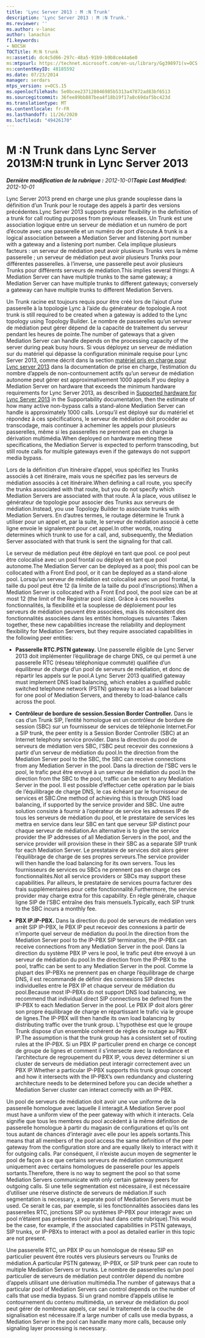 ```yaml
---
title: 'Lync Server 2013 : M :N Trunk'
description: 'Lync Server 2013 : M :N Trunk.'
ms.reviewer: ''
ms.author: v-lanac
author: lanachin
f1.keywords:
- NOCSH
TOCTitle: M:N trunk
ms:assetid: dc4c5d66-297c-48a5-91b9-b9b8ce44a6e0
ms:mtpsurl: https://technet.microsoft.com/en-us/library/Gg398971(v=OCS.15)
ms:contentKeyID: 48185592
ms.date: 07/23/2014
manager: serdars
mtps_version: v=OCS.15
ms.openlocfilehash: 5e0bcee237128046985b5313a47872ad83bf6513
ms.sourcegitcommit: 36fee89bb887bea4f18b19f17a8c69daf5bc423d
ms.translationtype: MT
ms.contentlocale: fr-FR
ms.lasthandoff: 11/26/2020
ms.locfileid: "49426170"
---
```

# <a name="mn-trunk-in-lync-server-2013"></a><span data-ttu-id="2129a-103">M :N Trunk dans Lync Server 2013</span><span class="sxs-lookup"><span data-stu-id="2129a-103">M:N trunk in Lync Server 2013</span></span>

<div data-xmlns="http://www.w3.org/1999/xhtml">

<div class="topic" data-xmlns="http://www.w3.org/1999/xhtml" data-msxsl="urn:schemas-microsoft-com:xslt" data-cs="https://msdn.microsoft.com/">

<div data-asp="https://msdn2.microsoft.com/asp">



</div>

<div id="mainSection">

<div id="mainBody"><span data-ttu-id="2129a-104">

<span> </span></span><span class="sxs-lookup"><span data-stu-id="2129a-104">

<span> </span></span></span>

<span data-ttu-id="2129a-105">_**Dernière modification de la rubrique :** 2012-10-01_</span><span class="sxs-lookup"><span data-stu-id="2129a-105">_**Topic Last Modified:** 2012-10-01_</span></span>

<span data-ttu-id="2129a-106">Lync Server 2013 prend en charge une plus grande souplesse dans la définition d’un Trunk pour le routage des appels à partir des versions précédentes.</span><span class="sxs-lookup"><span data-stu-id="2129a-106">Lync Server 2013 supports greater flexibility in the definition of a trunk for call routing purposes from previous releases.</span></span> <span data-ttu-id="2129a-107">Un Trunk est une association logique entre un serveur de médiation et un numéro de port d’écoute avec une passerelle et un numéro de port d’écoute.</span><span class="sxs-lookup"><span data-stu-id="2129a-107">A trunk is a logical association between a Mediation Server and listening port number with a gateway and a listening port number.</span></span> <span data-ttu-id="2129a-108">Cela implique plusieurs facteurs : un serveur de médiation peut avoir plusieurs Trunks vers la même passerelle ; un serveur de médiation peut avoir plusieurs Trunks pour différentes passerelles. à l’inverse, une passerelle peut avoir plusieurs Trunks pour différents serveurs de médiation.</span><span class="sxs-lookup"><span data-stu-id="2129a-108">This implies several things: A Mediation Server can have multiple trunks to the same gateway; a Mediation Server can have multiple trunks to different gateways; conversely a gateway can have multiple trunks to different Mediation Servers.</span></span>

<span data-ttu-id="2129a-109">Un Trunk racine est toujours requis pour être créé lors de l’ajout d’une passerelle à la topologie Lync à l’aide du générateur de topologie.</span><span class="sxs-lookup"><span data-stu-id="2129a-109">A root trunk is still required to be created when a gateway is added to the Lync topology using Topology Builder.</span></span> <span data-ttu-id="2129a-110">Le nombre de passerelles qu’un serveur de médiation peut gérer dépend de la capacité de traitement du serveur pendant les heures de pointe.</span><span class="sxs-lookup"><span data-stu-id="2129a-110">The number of gateways that a given Mediation Server can handle depends on the processing capacity of the server during peak busy hours.</span></span> <span data-ttu-id="2129a-111">Si vous déployez un serveur de médiation sur du matériel qui dépasse la configuration minimale requise pour Lync Server 2013, comme décrit dans la section [matériel pris en charge pour Lync server 2013](lync-server-2013-supported-hardware.md) dans la documentation de prise en charge, l’estimation du nombre d’appels de non-contournement actifs qu’un serveur de médiation autonome peut gérer est approximativement 1000 appels.</span><span class="sxs-lookup"><span data-stu-id="2129a-111">If you deploy a Mediation Server on hardware that exceeds the minimum hardware requirements for Lync Server 2013, as described in [Supported hardware for Lync Server 2013](lync-server-2013-supported-hardware.md) in the Supportability documentation, then the estimate of how many active non-bypass calls a stand-alone Mediation Server can handle is approximately 1000 calls.</span></span> <span data-ttu-id="2129a-112">Lorsqu’il est déployé sur du matériel et répondez à ces spécifications, le serveur de médiation doit procéder au transcodage, mais continuer à acheminer les appels pour plusieurs passerelles, même si les passerelles ne prennent pas en charge la dérivation multimédia.</span><span class="sxs-lookup"><span data-stu-id="2129a-112">When deployed on hardware meeting these specifications, the Mediation Server is expected to perform transcoding, but still route calls for multiple gateways even if the gateways do not support media bypass.</span></span>

<span data-ttu-id="2129a-113">Lors de la définition d’un itinéraire d’appel, vous spécifiez les Trunks associés à cet itinéraire, mais vous ne spécifiez pas les serveurs de médiation associés à cet itinéraire.</span><span class="sxs-lookup"><span data-stu-id="2129a-113">When defining a call route, you specify the trunks associated with that route, but you do not specify which Mediation Servers are associated with that route.</span></span> <span data-ttu-id="2129a-114">À la place, vous utilisez le générateur de topologie pour associer des Trunks aux serveurs de médiation.</span><span class="sxs-lookup"><span data-stu-id="2129a-114">Instead, you use Topology Builder to associate trunks with Mediation Servers.</span></span> <span data-ttu-id="2129a-115">En d’autres termes, le routage détermine le Trunk à utiliser pour un appel et, par la suite, le serveur de médiation associé à cette ligne envoie le signalement pour cet appel.</span><span class="sxs-lookup"><span data-stu-id="2129a-115">In other words, routing determines which trunk to use for a call, and, subsequently, the Mediation Server associated with that trunk is sent the signaling for that call.</span></span>

<span data-ttu-id="2129a-116">Le serveur de médiation peut être déployé en tant que pool. ce pool peut être colocalisé avec un pool frontal ou déployé en tant que pool autonome.</span><span class="sxs-lookup"><span data-stu-id="2129a-116">The Mediation Server can be deployed as a pool; this pool can be collocated with a Front End pool, or it can be deployed as a stand-alone pool.</span></span> <span data-ttu-id="2129a-117">Lorsqu’un serveur de médiation est colocalisé avec un pool frontal, la taille du pool peut être 12 (la limite de la taille du pool d’inscriptions).</span><span class="sxs-lookup"><span data-stu-id="2129a-117">When a Mediation Server is collocated with a Front End pool, the pool size can be at most 12 (the limit of the Registrar pool size).</span></span> <span data-ttu-id="2129a-118">Grâce à ces nouvelles fonctionnalités, la flexibilité et la souplesse de déploiement pour les serveurs de médiation peuvent être associées, mais ils nécessitent des fonctionnalités associées dans les entités homologues suivantes :</span><span class="sxs-lookup"><span data-stu-id="2129a-118">Taken together, these new capabilities increase the reliability and deployment flexibility for Mediation Servers, but they require associated capabilities in the following peer entities:</span></span>

  - <span data-ttu-id="2129a-119">**Passerelle RTC.**</span><span class="sxs-lookup"><span data-stu-id="2129a-119">**PSTN gateway.**</span></span> <span data-ttu-id="2129a-120">Une passerelle éligible de Lync Server 2013 doit implémenter l’équilibrage de charge DNS, ce qui permet à une passerelle RTC (réseau téléphonique commuté) qualifiée d’un équilibreur de charge d’un pool de serveurs de médiation, et donc de répartir les appels sur le pool.</span><span class="sxs-lookup"><span data-stu-id="2129a-120">A Lync Server 2013 qualified gateway must implement DNS load balancing, which enables a qualified public switched telephone network (PSTN) gateway to act as a load balancer for one pool of Mediation Servers, and thereby to load-balance calls across the pool.</span></span>

  - <span data-ttu-id="2129a-121">**Contrôleur de bordure de session.**</span><span class="sxs-lookup"><span data-stu-id="2129a-121">**Session Border Controller.**</span></span> <span data-ttu-id="2129a-122">Dans le cas d’un Trunk SIP, l’entité homologue est un contrôleur de bordure de session (SBC) sur un fournisseur de services de téléphonie Internet.</span><span class="sxs-lookup"><span data-stu-id="2129a-122">For a SIP trunk, the peer entity is a Session Border Controller (SBC) at an Internet telephony service provider.</span></span> <span data-ttu-id="2129a-123">Dans la direction du pool de serveurs de médiation vers SBC, l’SBC peut recevoir des connexions à partir d’un serveur de médiation du pool.</span><span class="sxs-lookup"><span data-stu-id="2129a-123">In the direction from the Mediation Server pool to the SBC, the SBC can receive connections from any Mediation Server in the pool.</span></span> <span data-ttu-id="2129a-124">Dans la direction de l’SBC vers le pool, le trafic peut être envoyé à un serveur de médiation du pool.</span><span class="sxs-lookup"><span data-stu-id="2129a-124">In the direction from the SBC to the pool, traffic can be sent to any Mediation Server in the pool.</span></span> <span data-ttu-id="2129a-125">Il est possible d’effectuer cette opération par le biais de l’équilibrage de charge DNS, le cas échéant par le fournisseur de services et SBC.</span><span class="sxs-lookup"><span data-stu-id="2129a-125">One method of achieving this is through DNS load balancing, if supported by the service provider and SBC.</span></span> <span data-ttu-id="2129a-126">Une autre solution consiste à fournir à l’opérateur de service les adresses IP de tous les serveurs de médiation du pool, et le prestataire de services les mettra en service dans leur SBC en tant que serveur SIP distinct pour chaque serveur de médiation.</span><span class="sxs-lookup"><span data-stu-id="2129a-126">An alternative is to give the service provider the IP addresses of all Mediation Servers in the pool, and the service provider will provision these in their SBC as a separate SIP trunk for each Mediation Server.</span></span> <span data-ttu-id="2129a-127">Le prestataire de services doit alors gérer l’équilibrage de charge de ses propres serveurs.</span><span class="sxs-lookup"><span data-stu-id="2129a-127">The service provider will then handle the load balancing for its own servers.</span></span> <span data-ttu-id="2129a-128">Tous les fournisseurs de services ou SBCs ne prennent pas en charge ces fonctionnalités.</span><span class="sxs-lookup"><span data-stu-id="2129a-128">Not all service providers or SBCs may support these capabilities.</span></span> <span data-ttu-id="2129a-129">Par ailleurs, le prestataire de services pourra facturer des frais supplémentaires pour cette fonctionnalité.</span><span class="sxs-lookup"><span data-stu-id="2129a-129">Furthermore, the service provider may charge extra for this capability.</span></span> <span data-ttu-id="2129a-130">En règle générale, chaque ligne SIP de l’SBC entraîne des frais mensuels.</span><span class="sxs-lookup"><span data-stu-id="2129a-130">Typically, each SIP trunk to the SBC incurs a monthly fee.</span></span>

  - <span data-ttu-id="2129a-131">**PBX IP.**</span><span class="sxs-lookup"><span data-stu-id="2129a-131">**IP-PBX.**</span></span> <span data-ttu-id="2129a-132">Dans la direction du pool de serveurs de médiation vers arrêt SIP IP-PBX, le PBX IP peut recevoir des connexions à partir de n’importe quel serveur de médiation du pool.</span><span class="sxs-lookup"><span data-stu-id="2129a-132">In the direction from the Mediation Server pool to the IP-PBX SIP termination, the IP-PBX can receive connections from any Mediation Server in the pool.</span></span> <span data-ttu-id="2129a-133">Dans la direction du système PBX IP vers le pool, le trafic peut être envoyé à un serveur de médiation du pool.</span><span class="sxs-lookup"><span data-stu-id="2129a-133">In the direction from the IP-PBX to the pool, traffic can be sent to any Mediation Server in the pool.</span></span> <span data-ttu-id="2129a-134">Comme la plupart des IP-PBXs ne prennent pas en charge l’équilibrage de charge DNS, il est recommandé de définir des connexions SIP directes individuelles entre le PBX IP et chaque serveur de médiation du pool.</span><span class="sxs-lookup"><span data-stu-id="2129a-134">Because most IP-PBXs do not support DNS load balancing, we recommend that individual direct SIP connections be defined from the IP-PBX to each Mediation Server in the pool.</span></span> <span data-ttu-id="2129a-135">Le PBX IP doit alors gérer son propre équilibrage de charge en répartissant le trafic via le groupe de lignes.</span><span class="sxs-lookup"><span data-stu-id="2129a-135">The IP-PBX will then handle its own load balancing by distributing traffic over the trunk group.</span></span> <span data-ttu-id="2129a-136">L’hypothèse est que le groupe Trunk dispose d’un ensemble cohérent de règles de routage au PBX IP.</span><span class="sxs-lookup"><span data-stu-id="2129a-136">The assumption is that the trunk group has a consistent set of routing rules at the IP-PBX.</span></span> <span data-ttu-id="2129a-137">Si un PBX IP particulier prend en charge ce concept de groupe de lignes et comment il s’intersecte avec la redondance et l’architecture de regroupement du PBX IP, vous devez déterminer si un cluster de serveurs de médiation peut interagir correctement avec un PBX IP.</span><span class="sxs-lookup"><span data-stu-id="2129a-137">Whether a particular IP-PBX supports this trunk group concept and how it intersects with the IP-PBX’s own redundancy and clustering architecture needs to be determined before you can decide whether a Mediation Server cluster can interact correctly with an IP-PBX.</span></span>

<span data-ttu-id="2129a-138">Un pool de serveurs de médiation doit avoir une vue uniforme de la passerelle homologue avec laquelle il interagit.</span><span class="sxs-lookup"><span data-stu-id="2129a-138">A Mediation Server pool must have a uniform view of the peer gateway with which it interacts.</span></span> <span data-ttu-id="2129a-139">Cela signifie que tous les membres du pool accèdent à la même définition de passerelle homologue à partir du magasin de configurations et qu’ils ont tous autant de chances d’interagir avec elle pour les appels sortants.</span><span class="sxs-lookup"><span data-stu-id="2129a-139">This means that all members of the pool access the same definition of the peer gateway from the configuration store and are equally likely to interact with it for outgoing calls.</span></span> <span data-ttu-id="2129a-140">Par conséquent, il n’existe aucun moyen de segmenter le pool de façon à ce que certains serveurs de médiation communiquent uniquement avec certains homologues de passerelle pour les appels sortants.</span><span class="sxs-lookup"><span data-stu-id="2129a-140">Therefore, there is no way to segment the pool so that some Mediation Servers communicate with only certain gateway peers for outgoing calls.</span></span> <span data-ttu-id="2129a-141">Si une telle segmentation est nécessaire, il est nécessaire d’utiliser une réserve distincte de serveurs de médiation.</span><span class="sxs-lookup"><span data-stu-id="2129a-141">If such segmentation is necessary, a separate pool of Mediation Servers must be used.</span></span> <span data-ttu-id="2129a-142">Ce serait le cas, par exemple, si les fonctionnalités associées dans les passerelles RTC, jonctions SIP ou systèmes IP-PBX pour interagir avec un pool n’étaient pas présentes (voir plus haut dans cette rubrique).</span><span class="sxs-lookup"><span data-stu-id="2129a-142">This would be the case, for example, if the associated capabilities in PSTN gateways, SIP trunks, or IP-PBXs to interact with a pool as detailed earlier in this topic are not present.</span></span>

<span data-ttu-id="2129a-143">Une passerelle RTC, un PBX IP ou un homologue de réseau SIP en particulier peuvent être routés vers plusieurs serveurs ou Trunks de médiation.</span><span class="sxs-lookup"><span data-stu-id="2129a-143">A particular PSTN gateway, IP-PBX, or SIP trunk peer can route to multiple Mediation Servers or trunks.</span></span> <span data-ttu-id="2129a-144">Le nombre de passerelles qu’un pool particulier de serveurs de médiation peut contrôler dépend du nombre d’appels utilisant une dérivation multimédia.</span><span class="sxs-lookup"><span data-stu-id="2129a-144">The number of gateways that a particular pool of Mediation Servers can control depends on the number of calls that use media bypass.</span></span> <span data-ttu-id="2129a-145">Si un grand nombre d’appels utilise le contournement du contenu multimédia, un serveur de médiation du pool peut gérer de nombreux appels, car seul le traitement de la couche de signalisation est nécessaire.</span><span class="sxs-lookup"><span data-stu-id="2129a-145">If a large number of calls use media bypass, a Mediation Server in the pool can handle many more calls, because only signaling layer processing is necessary.</span></span>

<span data-ttu-id="2129a-146"></div>

<span> </span>

</div>

</div>

</span><span class="sxs-lookup"><span data-stu-id="2129a-146"></div>

<span> </span>

</div>

</div>

</span></span></div>

